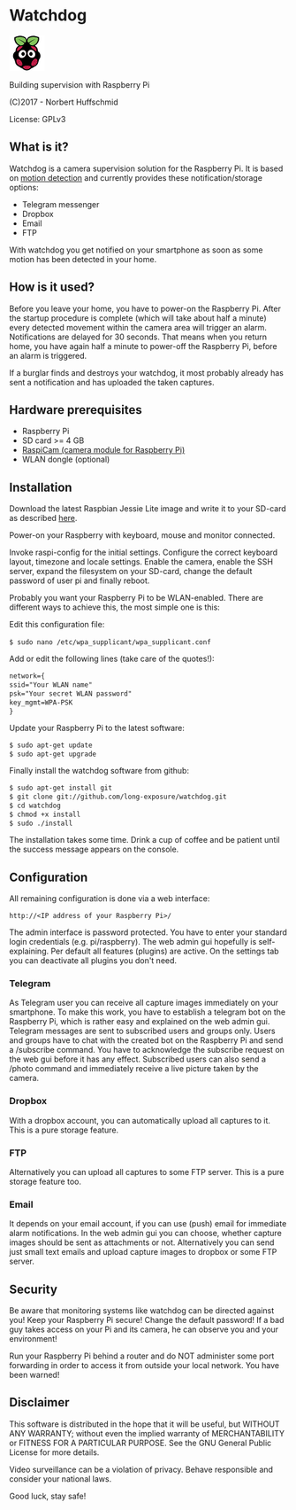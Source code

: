 # Watchdog
![Watchdog Logo](/www/watchdog-logo-64-64.png)

Building supervision with Raspberry Pi

(C)2017 - Norbert Huffschmid

License: GPLv3

## What is it?

Watchdog is a camera supervision solution for the Raspberry Pi. It is based on [motion detection](http://www.lavrsen.dk/foswiki/bin/view/Motion/WebHome) and currently provides these notification/storage options:

* Telegram messenger
* Dropbox
* Email
* FTP

With watchdog you get notified on your smartphone as soon as some motion has been detected in your home.

## How is it used?

Before you leave your home, you have to power-on the Raspberry Pi. After the startup procedure is complete (which will take about half a minute) every detected movement within the camera area will trigger an alarm. Notifications are delayed for 30 seconds. That means when you return home, you have again half a minute to power-off the Raspberry Pi, before an alarm is triggered.

If a burglar finds and destroys your watchdog, it most probably already has sent a notification and has uploaded the taken captures.

## Hardware prerequisites

* Raspberry Pi
* SD card >= 4 GB
* [RaspiCam (camera module for Raspberry Pi)](https://www.raspberrypi.org/products/camera-module/)
* WLAN dongle (optional)

## Installation

Download the latest Raspbian Jessie Lite image and write it to your SD-card as
described [here](http://www.raspbian.org/).

Power-on your Raspberry with keyboard, mouse and monitor connected.

Invoke raspi-config for the initial settings. Configure the correct keyboard layout, timezone and locale settings. Enable the camera, enable the SSH server, expand the filesystem on your SD-card, change the default password of user pi and finally reboot.

Probably you want your Raspberry Pi to be WLAN-enabled. There are different ways to achieve this, the most simple one is this:

Edit this configuration file:

`$ sudo nano /etc/wpa_supplicant/wpa_supplicant.conf`

Add or edit the following lines (take care of the quotes!):
```
network={
ssid="Your WLAN name"
psk="Your secret WLAN password"
key_mgmt=WPA-PSK
}
```
Update your Raspberry Pi to the latest software:
```
$ sudo apt-get update
$ sudo apt-get upgrade
```
Finally install the watchdog software from github:
```
$ sudo apt-get install git
$ git clone git://github.com/long-exposure/watchdog.git
$ cd watchdog
$ chmod +x install
$ sudo ./install
```
The installation takes some time. Drink a cup of coffee and be patient until the success message appears on the console.

## Configuration

All remaining configuration is done via a web interface:

    http://<IP address of your Raspberry Pi>/

The admin interface is password protected. You have to enter your standard login credentials (e.g. pi/raspberry). The web admin gui hopefully is self-explaining.
Per default all features (plugins) are active. On the settings tab you can deactivate all plugins you don't need.

### Telegram

As Telegram user you can receive all capture images immediately on your smartphone. To make this work, you have to establish a telegram bot on the Raspberry Pi, which is rather easy and explained on the web admin gui. Telegram messages are sent to subscribed users and groups only. Users and groups have to chat with the created bot on the Raspberry Pi and send a /subscribe command. You have to acknowledge the subscribe request on the web gui before it has any effect. Subscribed users can also send a /photo command and immediately receive a live picture taken by the camera.

### Dropbox

With a dropbox account, you can automatically upload all captures to it. This is a pure storage feature.

### FTP

Alternatively you can upload all captures to some FTP server. This is a pure storage feature too.

### Email

It depends on your email account, if you can use (push) email for immediate alarm notifications. In the web admin gui you can choose, whether capture images should be sent as attachments or not. Alternatively you can send just small text emails and upload capture images to dropbox or some FTP server.

## Security

Be aware that monitoring systems like watchdog can be directed against you! Keep your Raspberry Pi secure! Change the default password! If a bad guy takes access on your Pi and its camera, he can observe you and your environment!

Run your Raspberry Pi behind a router and do NOT administer some port forwarding in order to access it from outside your local network. You have been warned!

## Disclaimer

This software is distributed in the hope that it will be useful, but WITHOUT ANY WARRANTY; without even the implied warranty of MERCHANTABILITY or FITNESS FOR A PARTICULAR PURPOSE. See the GNU General Public License for more details.

Video surveillance can be a violation of privacy. Behave responsible and consider your national laws.

Good luck, stay safe!
